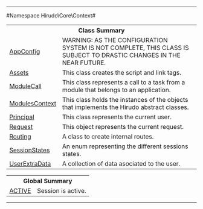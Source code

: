 - - -

#Namespace Hirudo\Core\Context#

<table class="title">
<tr><th colspan="2" class="title">Class Summary</th></tr>
<tr><td class="name"><a href="https://github.com/JeyDotC/Hirudo-docs/blob/master/hirudo/core/context/appconfig.html">AppConfig</a></td><td class="description">WARNING: AS THE CONFIGURATION SYSTEM IS NOT COMPLETE, THIS
CLASS IS SUBJECT TO DRASTIC CHANGES IN THE NEAR FUTURE. </td></tr>
<tr><td class="name"><a href="https://github.com/JeyDotC/Hirudo-docs/blob/master/hirudo/core/context/assets.html">Assets</a></td><td class="description">This class creates the script and link tags.</td></tr>
<tr><td class="name"><a href="https://github.com/JeyDotC/Hirudo-docs/blob/master/hirudo/core/context/modulecall.html">ModuleCall</a></td><td class="description">This class represents a call to a task from a module that
belongs to an application.</td></tr>
<tr><td class="name"><a href="https://github.com/JeyDotC/Hirudo-docs/blob/master/hirudo/core/context/modulescontext.html">ModulesContext</a></td><td class="description">This class holds the instances of the objects that implements
the Hirudo abstract classes.</td></tr>
<tr><td class="name"><a href="https://github.com/JeyDotC/Hirudo-docs/blob/master/hirudo/core/context/principal.html">Principal</a></td><td class="description">This class represents the current user. </td></tr>
<tr><td class="name"><a href="https://github.com/JeyDotC/Hirudo-docs/blob/master/hirudo/core/context/request.html">Request</a></td><td class="description">This object represents the current request.</td></tr>
<tr><td class="name"><a href="https://github.com/JeyDotC/Hirudo-docs/blob/master/hirudo/core/context/routing.html">Routing</a></td><td class="description">A class to create internal routes. </td></tr>
<tr><td class="name"><a href="https://github.com/JeyDotC/Hirudo-docs/blob/master/hirudo/core/context/sessionstates.html">SessionStates</a></td><td class="description">An enum representing the different sessions states.</td></tr>
<tr><td class="name"><a href="https://github.com/JeyDotC/Hirudo-docs/blob/master/hirudo/core/context/userextradata.html">UserExtraData</a></td><td class="description">A collection of data asociated to the user.
</td></tr>
</table>

<table class="title">
<tr><th colspan="2" class="title">Global Summary</th></tr>
<tr><td class="name"><a href="package-globals.md#ACTIVE">ACTIVE</a></td><td class="description">Session is active.</td></tr>
</table>

- - -

